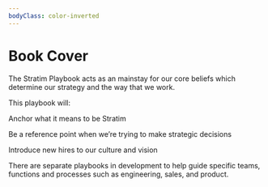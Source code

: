 ```yaml
---
bodyClass: color-inverted
---
```


# Book Cover

The Stratim Playbook acts as an mainstay for our core beliefs which determine our strategy and the way that we work.

This playbook will:

Anchor what it means to be Stratim

Be a reference point when we’re trying to make strategic decisions

Introduce new hires to our culture and vision

There are separate playbooks in development to help guide specific teams, functions and processes such as engineering, sales, and product.

